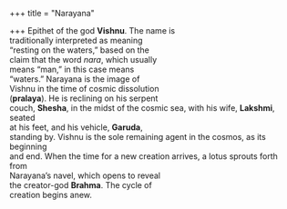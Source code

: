 +++
title = "Narayana"

+++
Epithet of the god **Vishnu**. The name is  
traditionally interpreted as meaning  
“resting on the waters,” based on the  
claim that the word *nara*, which usually  
means “man,” in this case means  
“waters.” Narayana is the image of  
Vishnu in the time of cosmic dissolution  
(**pralaya**). He is reclining on his serpent  
couch, **Shesha**, in the midst of the cosmic sea, with his wife, **Lakshmi**, seated  
at his feet, and his vehicle, **Garuda**,  
standing by. Vishnu is the sole remaining agent in the cosmos, as its beginning  
and end. When the time for a new creation arrives, a lotus sprouts forth from  
Narayana’s navel, which opens to reveal  
the creator-god **Brahma**. The cycle of  
creation begins anew.